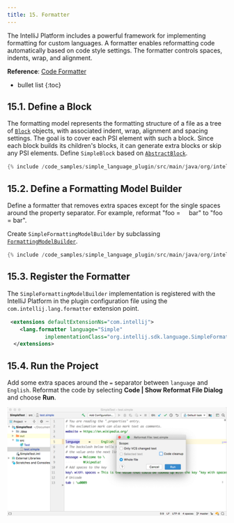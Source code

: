 ```yaml
---
title: 15. Formatter
---
```

<!-- Copyright 2000-2020 JetBrains s.r.o. and other contributors. Use of this source code is governed by the Apache 2.0 license that can be found in the LICENSE file. -->

The IntelliJ Platform includes a powerful framework for implementing formatting for custom languages.
A formatter enables reformatting code automatically based on code style settings.
The formatter controls spaces, indents, wrap, and alignment.

**Reference**: [Code Formatter](/reference_guide/custom_language_support/code_formatting.md)

* bullet list
{:toc}

## 15.1. Define a Block
The formatting model represents the formatting structure of a file as a tree of [`Block`](upsource:///platform/code-style-api/src/com/intellij/formatting/Block.java) objects, with associated indent, wrap, alignment and spacing settings.
The goal is to cover each PSI element with such a block.
Since each block builds its children's blocks, it can generate extra blocks or skip any PSI elements.
Define `SimpleBlock` based on [`AbstractBlock`](upsource:///platform/code-style-impl/src/com/intellij/psi/formatter/common/AbstractBlock.java).

```java
{% include /code_samples/simple_language_plugin/src/main/java/org/intellij/sdk/language/SimpleBlock.java %}
```

## 15.2. Define a Formatting Model Builder
Define a formatter that removes extra spaces except for the single spaces around the property separator.
For example, reformat "foo  = &nbsp;&nbsp;&nbsp;&nbsp;bar" to "foo = bar".

Create `SimpleFormattingModelBuilder` by subclassing [`FormattingModelBuilder`](upsource:///platform/code-style-api/src/com/intellij/formatting/FormattingModelBuilder.java).

```java
{% include /code_samples/simple_language_plugin/src/main/java/org/intellij/sdk/language/SimpleFormattingModelBuilder.java %}
```

## 15.3. Register the Formatter
The `SimpleFormattingModelBuilder` implementation is registered with the IntelliJ Platform in the plugin configuration file using the `com.intellij.lang.formatter` extension point.

```xml
 <extensions defaultExtensionNs="com.intellij">
    <lang.formatter language="Simple"
            implementationClass="org.intellij.sdk.language.SimpleFormattingModelBuilder"/>
  </extensions>
```

## 15.4. Run the Project
Add some extra spaces around the `=` separator between `language` and `English`.
Reformat the code by selecting **Code \| Show Reformat File Dialog** and choose **Run**.

![Formatter](img/formatter.png)
